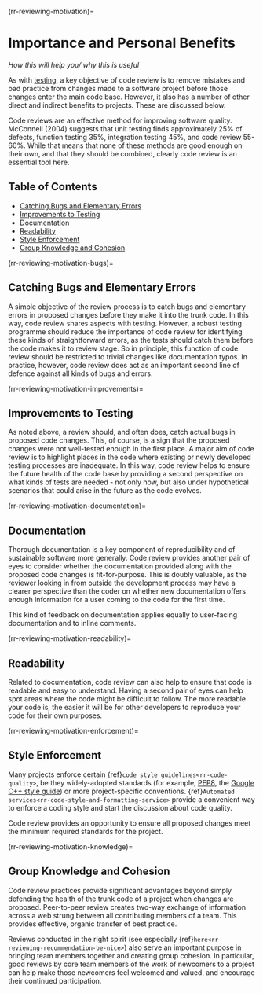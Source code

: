 (rr-reviewing-motivation)=
<!-- omit in toc -->
# Importance and Personal Benefits

*How this will help you/ why this is useful*

As with [testing](#Testing), a key objective of code review is to remove mistakes and bad practice from changes made to a software project before those changes enter the main code base.
However, it also has a number of other direct and indirect benefits to projects. These are discussed below.

Code reviews are an effective method for improving software quality. McConnell
(2004) suggests that unit testing finds approximately 25% of defects, function
testing 35%, integration testing 45%, and code review 55-60%. While that
means that none of these methods are good enough on their own, and that they
should be combined, clearly code review is an essential tool here.

<!-- omit in toc -->
## Table of Contents

- [Catching Bugs and Elementary Errors](#catching-bugs-and-elementary-errors)
- [Improvements to Testing](#improvements-to-testing)
- [Documentation](#documentation)
- [Readability](#readability)
- [Style Enforcement](#style-enforcement)
- [Group Knowledge and Cohesion](#group-knowledge-and-cohesion)

(rr-reviewing-motivation-bugs)=
## Catching Bugs and Elementary Errors

A simple objective of the review process is to catch bugs and elementary errors in proposed changes before they make it into the trunk code.
In this way, code review shares aspects with testing.
However, a robust testing programme should reduce the importance of code review for identifying these kinds of straightforward errors, as the tests should catch them before the code makes it to review stage.
So in principle, this function of code review should be restricted to trivial changes like documentation typos. In practice, however, code review does act as an important second line of defence against all kinds of bugs and errors.

(rr-reviewing-motivation-improvements)=
## Improvements to Testing

As noted above, a review should, and often does, catch actual bugs in proposed code changes. This, of course, is a sign that the proposed changes were not well-tested enough in the first place.
A major aim of code review is to highlight places in the code where existing or newly developed testing processes are inadequate.
In this way, code review helps to ensure the future health of the code base by providing a second perspective on what kinds of tests are needed - not only now, but also under hypothetical scenarios that could arise in the future as the code evolves.

(rr-reviewing-motivation-documentation)=
## Documentation

<!--SiccarPoint notes a whole section on documentation is justified in the book!-->
Thorough documentation<!--reference goes here once section exists--> is a key component of reproducibility and of sustainable software more generally.
Code review provides another pair of eyes to consider whether the documentation provided along with the proposed code changes is fit-for-purpose.
This is doubly valuable, as the reviewer looking in from outside the development process may have a clearer perspective than the coder on whether new documentation offers enough information for a user coming to the code for the first time.

This kind of feedback on documentation applies equally to user-facing documentation and to inline comments.

(rr-reviewing-motivation-readability)=
## Readability

Related to documentation, code review can also help to ensure that code is readable and easy to understand. Having a second pair of eyes can help spot areas where the code might be difficult to follow.
The more readable your code is, the easier it will be for other developers to reproduce your code for their own purposes.

(rr-reviewing-motivation-enforcement)=
## Style Enforcement

Many projects enforce certain {ref}`code style guidelines<rr-code-quality>`, be they widely-adopted standards (for example, [PEP8](https://www.python.org/dev/peps/pep-0008/), the [Google C++ style guide](https://google.github.io/styleguide/cppguide.html)) or more project-specific conventions. 
{ref}`Automated services<rr-code-style-and-formatting-service>` provide a convenient way to enforce a coding style and start the discussion about code quality.

Code review provides an opportunity to ensure all proposed changes meet the minimum required standards for the project.

(rr-reviewing-motivation-knowledge)=
## Group Knowledge and Cohesion

Code review practices provide significant advantages beyond simply defending the health of the trunk code of a project when changes are proposed.
Peer-to-peer review creates two-way exchange of information across a web strung between all contributing members of a team. This provides effective, organic transfer of best practice.

Reviews conducted in the right spirit (see especially {ref}`here<rr-reviewing-recommendation-be-nice>`) also serve an important purpose in bringing team members together and creating group cohesion.
In particular, good reviews by core team members of the work of newcomers to a project can help make those newcomers feel welcomed and valued, and encourage their continued participation.
